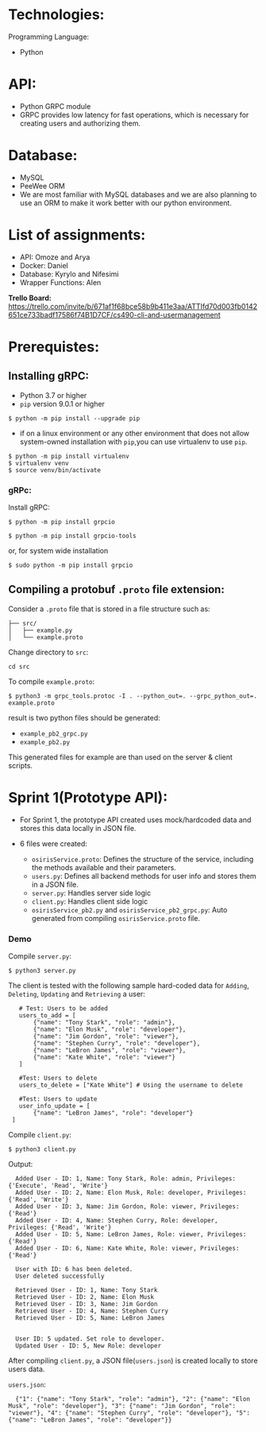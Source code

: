 # Technologies:
Programming Language:
- Python

# API:
- Python GRPC module
- GRPC provides low latency for fast operations, which is necessary for creating users and authorizing them.

# Database:
- MySQL
- PeeWee ORM
- We are most familiar with MySQL databases and we are also planning to use an ORM to make it work better with our python environment.

# List of assignments:
- API: Omoze and Arya
- Docker: Daniel
- Database: Kyrylo and Nifesimi
- Wrapper Functions: Alen

**Trello Board:** https://trello.com/invite/b/671af1f68bce58b9b411e3aa/ATTIfd70d003fb0142651ce733badf17586f74B1D7CF/cs490-cli-and-usermanagement

# Prerequistes:
## Installing gRPC:

- Python 3.7 or higher
- `pip` version 9.0.1 or higher

```
$ python -m pip install --upgrade pip
```
- if on a linux environment or any other environment that does not allow system-owned installation with `pip`,you can use virtualenv to use `pip`.

```
$ python -m pip install virtualenv
$ virtualenv venv
$ source venv/bin/activate
```
### gRPc:
Install gRPC:
```
$ python -m pip install grpcio

$ python -m pip install grpcio-tools
```
or, for system wide installation 
```
$ sudo python -m pip install grpcio
```
## Compiling a protobuf `.proto` file extension:
Consider a `.proto` file that is stored in a file structure such as:

```
├── src/
│   ├── example.py
│   └── example.proto
```
Change directory to `src`:

```
cd src
```
To compile `example.proto`:

```
$ python3 -m grpc_tools.protoc -I . --python_out=. --grpc_python_out=. example.proto
```
result is two python files should be generated:

- `example_pb2_grpc.py`
- `example_pb2.py`

This generated files for example are than used on the server & client scripts.

# Sprint 1(Prototype API):
- For Sprint 1, the prototype API created uses mock/hardcoded data and stores this data locally in JSON file.

- 6 files were created:
    -  `osirisService.proto`: Defines the structure of the service, including the methods available and their parameters.
    - `users.py`: Defines all backend methods for user info and stores them in a JSON file.
    - `server.py`: Handles server side logic
    - `client.py`: Handles client side logic
    - `osirisService_pb2.py` and `osirisService_pb2_grpc.py`: Auto generated from compiling `osirisService.proto` file.

### Demo
Compile `server.py`:

```
$ python3 server.py
```

The client is tested with the following sample hard-coded data for `Adding`, `Deleting`, `Updating` and `Retrieving` a user:

 ```
    # Test: Users to be added
    users_to_add = [
        {"name": "Tony Stark", "role": "admin"},
        {"name": "Elon Musk", "role": "developer"},
        {"name": "Jim Gordon", "role": "viewer"},
        {"name": "Stephen Curry", "role": "developer"},
        {"name": "LeBron James", "role": "viewer"},
        {"name": "Kate White", "role": "viewer"}
    ]

    #Test: Users to delete
    users_to_delete = ["Kate White"] # Using the username to delete

    #Test: Users to update
    user_info_update = [
        {"name": "LeBron James", "role": "developer"}
  ]
```
Compile `client.py`:

```
$ python3 client.py
```

 Output:

  ```
    Added User - ID: 1, Name: Tony Stark, Role: admin, Privileges: {'Execute', 'Read', 'Write'}
    Added User - ID: 2, Name: Elon Musk, Role: developer, Privileges: {'Read', 'Write'}
    Added User - ID: 3, Name: Jim Gordon, Role: viewer, Privileges: {'Read'}
    Added User - ID: 4, Name: Stephen Curry, Role: developer, Privileges: {'Read', 'Write'}
    Added User - ID: 5, Name: LeBron James, Role: viewer, Privileges: {'Read'}
    Added User - ID: 6, Name: Kate White, Role: viewer, Privileges: {'Read'}

    User with ID: 6 has been deleted.
    User deleted successfully

    Retrieved User - ID: 1, Name: Tony Stark
    Retrieved User - ID: 2, Name: Elon Musk
    Retrieved User - ID: 3, Name: Jim Gordon
    Retrieved User - ID: 4, Name: Stephen Curry
    Retrieved User - ID: 5, Name: LeBron James

  
    User ID: 5 updated. Set role to developer.
    Updated User - ID: 5, New Role: developer
  ```

  After compiling `client.py`, a JSON file(`users.json`) is created locally to store users data.

  `users.json`:

  ```
    {"1": {"name": "Tony Stark", "role": "admin"}, "2": {"name": "Elon Musk", "role": "developer"}, "3": {"name": "Jim Gordon", "role": "viewer"}, "4": {"name": "Stephen Curry", "role": "developer"}, "5": {"name": "LeBron James", "role": "developer"}}
  ```

  